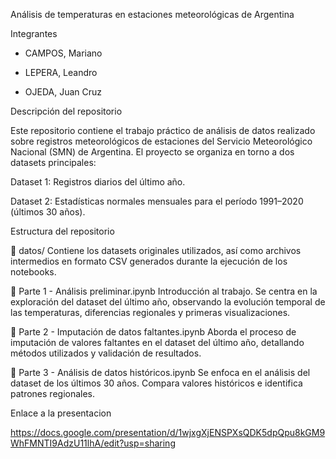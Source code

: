 Análisis de temperaturas en estaciones meteorológicas de Argentina

Integrantes
- CAMPOS, Mariano

- LEPERA, Leandro

- OJEDA, Juan Cruz

Descripción del repositorio

Este repositorio contiene el trabajo práctico de análisis de datos realizado sobre registros meteorológicos de estaciones del Servicio Meteorológico Nacional (SMN) de Argentina. El proyecto se organiza en torno a dos datasets principales:

Dataset 1: Registros diarios del último año.

Dataset 2: Estadísticas normales mensuales para el período 1991–2020 (últimos 30 años).

Estructura del repositorio

📁 datos/
Contiene los datasets originales utilizados, así como archivos intermedios en formato CSV generados durante la ejecución de los notebooks.

📓 Parte 1 - Análisis preliminar.ipynb
Introducción al trabajo. Se centra en la exploración del dataset del último año, observando la evolución temporal de las temperaturas, diferencias regionales y primeras visualizaciones.

📓 Parte 2 - Imputación de datos faltantes.ipynb
Aborda el proceso de imputación de valores faltantes en el dataset del último año, detallando métodos utilizados y validación de resultados.

📓 Parte 3 - Análisis de datos históricos.ipynb
Se enfoca en el análisis del dataset de los últimos 30 años. Compara valores históricos e identifica patrones regionales.

Enlace a la presentacion

https://docs.google.com/presentation/d/1wjxgXjENSPXsQDK5dpQpu8kGM9WhFMNTI9AdzU11lhA/edit?usp=sharing
